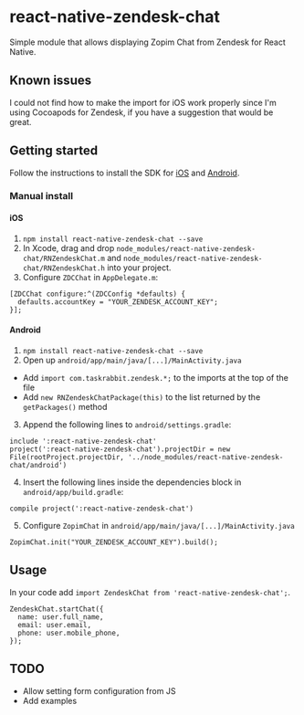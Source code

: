 # react-native-zendesk-chat

Simple module that allows displaying Zopim Chat from Zendesk for React Native.

## Known issues

I could not find how to make the import for iOS work properly since I'm using Cocoapods for Zendesk, if you have a suggestion that would be great.

## Getting started

Follow the instructions to install the SDK for [iOS](https://developer.zendesk.com/embeddables/docs/ios-chat-sdk/gettingstarted) and [Android](https://developer.zendesk.com/embeddables/docs/android-chat-sdk/gettingstarted).

### Manual install
#### iOS
1. `npm install react-native-zendesk-chat --save`
2. In Xcode, drag and drop `node_modules/react-native-zendesk-chat/RNZendeskChat.m` and `node_modules/react-native-zendesk-chat/RNZendeskChat.h` into your project.
3. Configure `ZDCChat` in `AppDelegate.m`:

```
[ZDCChat configure:^(ZDCConfig *defaults) {
  defaults.accountKey = "YOUR_ZENDESK_ACCOUNT_KEY";
}];
```

#### Android
1. `npm install react-native-zendesk-chat --save`
2. Open up `android/app/main/java/[...]/MainActivity.java`
  - Add `import com.taskrabbit.zendesk.*;` to the imports at the top of the file
  - Add `new RNZendeskChatPackage(this)` to the list returned by the `getPackages()` method

3. Append the following lines to `android/settings.gradle`:

```
include ':react-native-zendesk-chat'
project(':react-native-zendesk-chat').projectDir = new File(rootProject.projectDir,	'../node_modules/react-native-zendesk-chat/android')
```

4. Insert the following lines inside the dependencies block in `android/app/build.gradle`:

```
compile project(':react-native-zendesk-chat')
```

5. Configure `ZopimChat` in `android/app/main/java/[...]/MainActivity.java`

```
ZopimChat.init("YOUR_ZENDESK_ACCOUNT_KEY").build();
```

## Usage

In your code add `import ZendeskChat from 'react-native-zendesk-chat';`.

```
ZendeskChat.startChat({
  name: user.full_name,
  email: user.email,
  phone: user.mobile_phone,
});
```

## TODO

* Allow setting form configuration from JS
* Add examples
